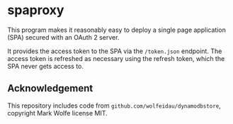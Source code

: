 # spaproxy

This program makes it reasonably easy to deploy a single page application (SPA)
secured with an OAuth 2 server.

It provides the access token to the SPA via the `/token.json` endpoint. The
access token is refreshed as necessary using the refresh token, which the 
SPA never gets access to.

## Acknowledgement

This repository includes code from `github.com/wolfeidau/dynamodbstore`,
copyright Mark Wolfe license MIT.

